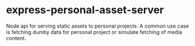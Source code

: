 # express-personal-asset-server

Node api for serving static assets to personal projects. A common use case is fetching dumby data for personal project or simulate fetching of media content.